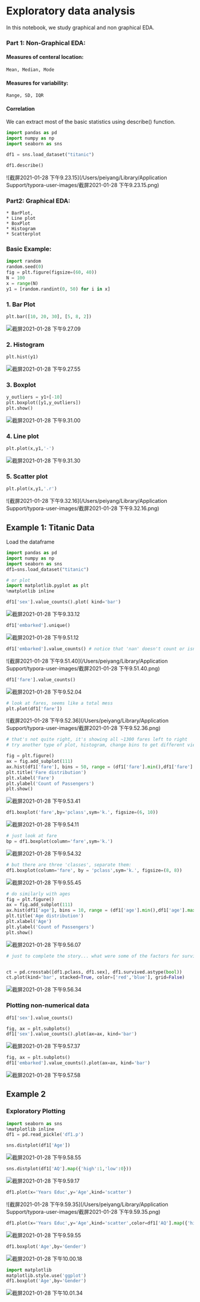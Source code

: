 # Exploratory data analysis

In this notebook, we study graphical and non graphical EDA.

### Part 1: Non-Graphical EDA:

#### Measures of centeral location:

```
Mean, Median, Mode
```

#### Measures for variability:

```
Range, SD, IQR
```

#### Correlation

We can extract most of the basic statistics using describe() function.

```python
import pandas as pd
import numpy as np
import seaborn as sns
```

```python
df1 = sns.load_dataset("titanic")
```

```python
df1.describe()
```

![截屏2021-01-28 下午9.23.15](/Users/peiyang/Library/Application Support/typora-user-images/截屏2021-01-28 下午9.23.15.png)

### Part2: Graphical EDA:

```
* BarPlot, 
* Line plot
* BoxPlot
* Histogram
* Scatterplot 
```

### Basic Example:

```python
import random
random.seed(0)
fig = plt.figure(figsize=(60, 40)) 
N = 100
x = range(N)
y1 = [random.randint(0, 50) for i in x]
```

### 1. Bar Plot

```python
plt.bar([10, 20, 30], [5, 8, 2]) 
```

![截屏2021-01-28 下午9.27.09](https://raw.githubusercontent.com/DataDevLPY/TyporaPicStore/main/Picture/202111230022528.png)

### 2. Histogram

```python
plt.hist(y1)
```

![截屏2021-01-28 下午9.27.55](https://raw.githubusercontent.com/DataDevLPY/TyporaPicStore/main/Picture/202111230023755.png)

### 3. Boxplot

```python
y_outliers = y1+[-10]
plt.boxplot([y1,y_outliers])
plt.show()
```

![截屏2021-01-28 下午9.31.00](https://raw.githubusercontent.com/DataDevLPY/TyporaPicStore/main/Picture/202111230023443.png)

### 4. Line plot

```python
plt.plot(x,y1,'-')
```

![截屏2021-01-28 下午9.31.30](https://raw.githubusercontent.com/DataDevLPY/TyporaPicStore/main/Picture/202111230023318.png)

### 5. Scatter plot

```python
plt.plot(x,y1,'.r')
```

![截屏2021-01-28 下午9.32.16](/Users/peiyang/Library/Application Support/typora-user-images/截屏2021-01-28 下午9.32.16.png)

## Example 1: Titanic Data

Load the dataframe

```python
import pandas as pd
import numpy as np
import seaborn as sns
df1=sns.load_dataset("titanic")

```

```python
# or plot
import matplotlib.pyplot as plt
%matplotlib inline

df1['sex'].value_counts().plot( kind='bar')
```

![截屏2021-01-28 下午9.33.12](https://raw.githubusercontent.com/DataDevLPY/TyporaPicStore/main/Picture/202111230023734.png)

```python
df1['embarked'].unique()
```

![截屏2021-01-28 下午9.51.12](https://raw.githubusercontent.com/DataDevLPY/TyporaPicStore/main/Picture/202111230023111.png)



```python
df1['embarked'].value_counts() # notice that 'nan' doesn't count or isn't counted
```

![截屏2021-01-28 下午9.51.40](/Users/peiyang/Library/Application Support/typora-user-images/截屏2021-01-28 下午9.51.40.png)

```python
df1['fare'].value_counts()
```

![截屏2021-01-28 下午9.52.04](https://raw.githubusercontent.com/DataDevLPY/TyporaPicStore/main/Picture/202111230023629.png)

```python
# look at fares, seems like a total mess
plt.plot(df1['fare'])
```

![截屏2021-01-28 下午9.52.36](/Users/peiyang/Library/Application Support/typora-user-images/截屏2021-01-28 下午9.52.36.png)

```python
# that's not quite right, it's showing all ~1300 fares left to right
# try another type of plot, histogram, change bins to get different views 

fig = plt.figure()
ax = fig.add_subplot(111)
ax.hist(df1['fare'], bins = 50, range = (df1['fare'].min(),df1['fare'].max()))
plt.title('Fare distribution')
plt.xlabel('Fare')
plt.ylabel('Count of Passengers')
plt.show()
```

![截屏2021-01-28 下午9.53.41](https://raw.githubusercontent.com/DataDevLPY/TyporaPicStore/main/Picture/202111230023648.png)

```python
df1.boxplot('fare',by='pclass',sym='k.', figsize=(6, 10))
```

![截屏2021-01-28 下午9.54.11](https://raw.githubusercontent.com/DataDevLPY/TyporaPicStore/main/Picture/202111230023070.png)

```python
# just look at fare
bp = df1.boxplot(column='fare',sym='k.')
```

![截屏2021-01-28 下午9.54.32](https://raw.githubusercontent.com/DataDevLPY/TyporaPicStore/main/Picture/202111230023484.png)

```python
# but there are three 'classes', separate them:
df1.boxplot(column='fare', by = 'pclass',sym='k.', figsize=(8, 8))
```

![截屏2021-01-28 下午9.55.45](https://raw.githubusercontent.com/DataDevLPY/TyporaPicStore/main/Picture/202111230023437.png)

```python
# do similarly with ages
fig = plt.figure()
ax = fig.add_subplot(111)
ax.hist(df1['age'], bins = 10, range = (df1['age'].min(),df1['age'].max()))
plt.title('Age distribution')
plt.xlabel('Age')
plt.ylabel('Count of Passengers')
plt.show()
```

![截屏2021-01-28 下午9.56.07](https://raw.githubusercontent.com/DataDevLPY/TyporaPicStore/main/Picture/202111230024077.png)

```python
# just to complete the story... what were some of the factors for survival?


ct = pd.crosstab([df1.pclass, df1.sex], df1.survived.astype(bool))
ct.plot(kind='bar', stacked=True, color=['red','blue'], grid=False)
```

![截屏2021-01-28 下午9.56.34](https://raw.githubusercontent.com/DataDevLPY/TyporaPicStore/main/Picture/202111230024470.png)

### Plotting non-numerical data

```python
df1['sex'].value_counts()
```

```python
fig, ax = plt.subplots()
df1['sex'].value_counts().plot(ax=ax, kind='bar')
```

![截屏2021-01-28 下午9.57.37](https://raw.githubusercontent.com/DataDevLPY/TyporaPicStore/main/Picture/202111230025429.png)

```python
fig, ax = plt.subplots()
df1['embarked'].value_counts().plot(ax=ax, kind='bar')
```

![截屏2021-01-28 下午9.57.58](https://raw.githubusercontent.com/DataDevLPY/TyporaPicStore/main/Picture/202111230024860.png)

## Example 2

### Exploratory Plotting

```python
import seaborn as sns
%matplotlib inline
df1 = pd.read_pickle('df1.p')
```

```python
sns.distplot(df1['Age'])
```

![截屏2021-01-28 下午9.58.55](https://raw.githubusercontent.com/DataDevLPY/TyporaPicStore/main/Picture/202111230025631.png)

```python
sns.distplot(df1['AQ'].map({'high':1,'low':0}))
```

![截屏2021-01-28 下午9.59.17](https://raw.githubusercontent.com/DataDevLPY/TyporaPicStore/main/Picture/202111230024113.png)

```python
df1.plot(x='Years Educ',y='Age',kind='scatter')
```

![截屏2021-01-28 下午9.59.35](/Users/peiyang/Library/Application Support/typora-user-images/截屏2021-01-28 下午9.59.35.png)

```python
df1.plot(x='Years Educ',y='Age',kind='scatter',color=df1['AQ'].map({'high':1,'low':0}))
```

![截屏2021-01-28 下午9.59.55](https://raw.githubusercontent.com/DataDevLPY/TyporaPicStore/main/Picture/202111230024607.png)

```python
df1.boxplot('Age',by='Gender')
```

![截屏2021-01-28 下午10.00.18](https://raw.githubusercontent.com/DataDevLPY/TyporaPicStore/main/Picture/202111230024815.png)

```python
import matplotlib
matplotlib.style.use('ggplot')
df1.boxplot('Age',by='Gender')
```

![截屏2021-01-28 下午10.01.34](https://raw.githubusercontent.com/DataDevLPY/TyporaPicStore/main/Picture/202111230024394.png)

